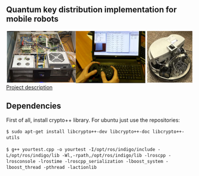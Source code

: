 ## Quantum key distribution implementation for mobile robots

![experiment](https://github.com/NickoDema/QKD_for_robots/blob/second_iteration/docs/pics/experiment.png)
[Project description](https://github.com/NickoDema/QKD_for_robots/blob/second_iteration/docs/Description_SCWQKD-Robots.pdf)


## Dependencies
First of all, install crypto++ library. For ubuntu just use the repositories:

    $ sudo apt-get install libcrypto++-dev libcrypto++-doc libcrypto++-utils

    $ g++ yourtest.cpp -o yourtest -I/opt/ros/indigo/include -L/opt/ros/indigo/lib -Wl,-rpath,/opt/ros/indigo/lib -lroscpp -lrosconsole -lrostime -lroscpp_serialization -lboost_system -lboost_thread -pthread -lactionlib
